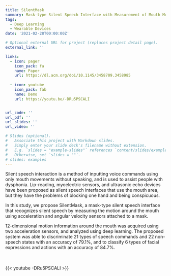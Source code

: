 ```yaml
---
title: SilentMask
summary: Mask-type Silent Speech Interface with Measurement of Mouth Movement
tags:
  - Deep Learning
  - Wearable Devices
date: '2021-02-28T00:00:00Z'

# Optional external URL for project (replaces project detail page).
external_link: ''

links:
  - icon: pager
    icon_pack: fa
    name: Paper
    url: https://dl.acm.org/doi/10.1145/3458709.3458985
  
  - icon: youtube
    icon_pack: fab
    name: Demo
    url: https://youtu.be/-DRu5PSCALI


url_code: ''
url_pdf: ''
url_slides: ''
url_video: ''

# Slides (optional).
#   Associate this project with Markdown slides.
#   Simply enter your slide deck's filename without extension.
#   E.g. `slides = "example-slides"` references `content/slides/example-slides.md`.
#   Otherwise, set `slides = ""`.
# slides: examples
---
```


Silent speech interaction is a method of inputting voice commands using only mouth movements without speaking, and is used to assist people with dysphonia.
Lip-reading, myoelectric sensors, and ultrasonic echo devices have been proposed as silent speech interfaces that use the mouth area, but they have the problems of blocking one hand and being conspicuous. 

In this study, we propose SilentMask, a mask-type silent speech interface that recognizes silent speech by measuring the motion around the mouth using acceleration and angular velocity sensors attached to a mask. 

12-dimensional motion information around the mouth was acquired using two acceleration sensors, and analyzed using deep learning. The proposed system was able to discriminate 21 types of speech commands and 22 non-speech states with an accuracy of 79.1%, and to classify 6 types of facial expressions and actions with an accuracy of 84.7%.

<br>
<br>
{{< youtube -DRu5PSCALI >}}